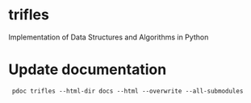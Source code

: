 # trifles
Implementation of Data Structures and Algorithms in Python

# Update documentation

```
 pdoc trifles --html-dir docs --html --overwrite --all-submodules
 ```
